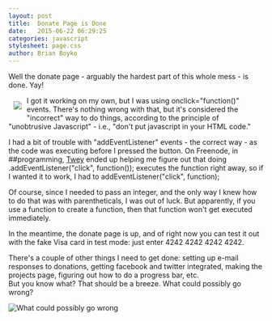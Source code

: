 ```yaml
---
layout: post
title:  Donate Page is Done
date:   2015-06-22 06:29:25
categories: javascript
stylesheet: page.css
author: Brian Boyko
---
```


Well the donate page - arguably the hardest part of this whole mess - is done. Yay!

<img style="margin:10px; border 2px solid black; float:left;" src="http://i.imgur.com/rAsrKG7.jpg">

I got it working on my own, but I was using onclick="function()" events. There's nothing wrong with that, but it's considered the "incorrect" way to do things, according to the principle of "unobtrusive Javascript" - i.e., "don't put javascript in your HTML code."<!-- break -->

I had a bit of trouble with "addEventListener" events - the correct way - as the code was executing before I pressed the button.  On Freenode, in ##programming, [Twey](https://github.com/Twey/) ended up helping me figure out that doing .addEventListener("click", function()); executes the function right away, so if I wanted it to work, I had to addEventListener("click", function);

Of course, since I needed to pass an integer, and the only way I knew how to do that was with parentheticals, I was out of luck.  But apparently, if you use a function to create a function, then that function won't get executed immediately. 

In the meantime, the donate page is up, and of right now you can test it out with the fake Visa card in test mode: just enter 4242 4242 4242 4242. 

There's a couple of other things I need to get done: setting up e-mail responses to donations, getting facebook and twitter integrated, making the projects page, figuring out how to do a progress bar, etc.  
But you know what?  That should be a breeze.  What could possibly go wrong?

![What could possibly go wrong](http://i.imgur.com/elI0roy.gif)


